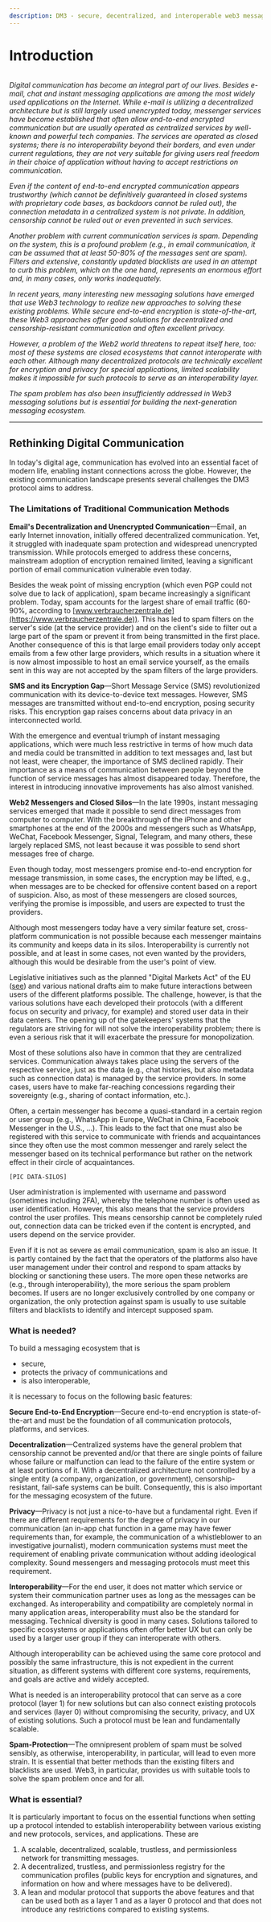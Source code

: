 ```yaml
---
description: DM3 - secure, decentralized, and interoperable web3 messaging
---
```


# Introduction

<figure><img src=".gitbook/assets/dm3_banner (1).jpg" alt=""><figcaption></figcaption></figure>

_Digital communication has become an integral part of our lives. Besides e-mail, chat and instant messaging applications are among the most widely used applications on the Internet. While e-mail is utilizing a decentralized architecture but is still largely used unencrypted today, messenger services have become established that often allow end-to-end encrypted communication but are usually operated as centralized services by well-known and powerful tech companies. The services are operated as closed systems; there is no interoperability beyond their borders, and even under current regulations, they are not very suitable for giving users real freedom in their choice of application without having to accept restrictions on communication._&#x20;

_Even if the content of end-to-end encrypted communication appears trustworthy (which cannot be definitively guaranteed in closed systems with proprietary code bases, as backdoors cannot be ruled out), the connection metadata in a centralized system is not private. In addition, censorship cannot be ruled out or even prevented in such services._

_Another problem with current communication services is spam. Depending on the system, this is a profound problem (e.g., in email communication, it can be assumed that at least 50-80% of the messages sent are spam). Filters and extensive, constantly updated blacklists are used in an attempt to curb this problem, which on the one hand, represents an enormous effort and, in many cases, only works inadequately._

_In recent years, many interesting new messaging solutions have emerged that use Web3 technology to realize new approaches to solving these existing problems. While secure end-to-end encryption is state-of-the-art, these Web3 approaches offer good solutions for decentralized and censorship-resistant communication and often excellent privacy._

_However, a problem of the Web2 world threatens to repeat itself here, too: most of these systems are closed ecosystems that cannot interoperate with each other. Although many decentralized protocols are technically excellent for encryption and privacy for special applications, limited scalability makes it impossible for such protocols to serve as an interoperability layer._

_The spam problem has also been insufficiently addressed in Web3 messaging solutions but is essential for building the next-generation messaging ecosystem._



***

## Rethinking Digital Communication

In today's digital age, communication has evolved into an essential facet of modern life, enabling instant connections across the globe. However, the existing communication landscape presents several challenges the DM3 protocol aims to address.

### **The Limitations of Traditional Communication Methods**

**Email's Decentralization and Unencrypted Communication**—Email, an early Internet innovation, initially offered decentralized communication. Yet, it struggled with inadequate spam protection and widespread unencrypted transmission. While protocols emerged to address these concerns, mainstream adoption of encryption remained limited, leaving a significant portion of email communication vulnerable even today.&#x20;

Besides the weak point of missing encryption (which even PGP could not solve due to lack of application), spam became increasingly a significant problem. Today, spam accounts for the largest share of email traffic (60-90%, according to [www.verbraucherzentrale.de](https://www.verbraucherzentrale.de)). This has led to spam filters on the server's side (at the service provider) and on the client's side to filter out a large part of the spam or prevent it from being transmitted in the first place. Another consequence of this is that large email providers today only accept emails from a few other large providers, which results in a situation where it is now almost impossible to host an email service yourself, as the emails sent in this way are not accepted by the spam filters of the large providers.

**SMS and its Encryption Gap**—Short Message Service (SMS) revolutionized communication with its device-to-device text messages. However, SMS messages are transmitted without end-to-end encryption, posing security risks. This encryption gap raises concerns about data privacy in an interconnected world.

With the emergence and eventual triumph of instant messaging applications, which were much less restrictive in terms of how much data and media could be transmitted in addition to text messages and, last but not least, were cheaper, the importance of SMS declined rapidly. Their importance as a means of communication between people beyond the function of service messages has almost disappeared today. Therefore, the interest in introducing innovative improvements has also almost vanished.

**Web2 Messengers and Closed Silos**—In the late 1990s, instant messaging services emerged that made it possible to send direct messages from computer to computer. With the breakthrough of the iPhone and other smartphones at the end of the 2000s and messengers such as WhatsApp, WeChat, Facebook Messenger, Signal, Telegram, and many others, these largely replaced SMS, not least because it was possible to send short messages free of charge.

Even though today, most messengers promise end-to-end encryption for message transmission, in some cases, the encryption may be lifted, e.g., when messages are to be checked for offensive content based on a report of suspicion. Also, as most of these messengers are closed sources, verifying the promise is impossible, and users are expected to trust the providers.

Although most messengers today have a very similar feature set, cross-platform communication is not possible because each messenger maintains its community and keeps data in its silos. Interoperability is currently not possible, and at least in some cases, not even wanted by the providers, although this would be desirable from the user's point of view.&#x20;

Legislative initiatives such as the planned "Digital Markets Act" of the EU ([see](https://eur-lex.europa.eu/legal-content/EN/TXT/?uri=celex%3A32022R2065)) and various national drafts aim to make future interactions between users of the different platforms possible. The challenge, however, is that the various solutions have each developed their protocols (with a different focus on security and privacy, for example) and stored user data in their data centers. The opening up of the gatekeepers' systems that the regulators are striving for will not solve the interoperability problem; there is even a serious risk that it will exacerbate the pressure for monopolization.

Most of these solutions also have in common that they are centralized services. Communication always takes place using the servers of the respective service, just as the data (e.g., chat histories, but also metadata such as connection data) is managed by the service providers. In some cases, users have to make far-reaching concessions regarding their sovereignty (e.g., sharing of contact information, etc.).

Often, a certain messenger has become a quasi-standard in a certain region or user group (e.g., WhatsApp in Europe, WeChat in China, Facebook Messenger in the U.S., ...). This leads to the fact that one must also be registered with this service to communicate with friends and acquaintances since they often use the most common messenger and rarely select the messenger based on its technical performance but rather on the network effect in their circle of acquaintances.

`[PIC DATA-SILOS]`

User administration is implemented with username and password (sometimes including 2FA), whereby the telephone number is often used as user identification. However, this also means that the service providers control the user profiles. This means censorship cannot be completely ruled out, connection data can be tricked even if the content is encrypted, and users depend on the service provider.

Even if it is not as severe as email communication, spam is also an issue. It is partly contained by the fact that the operators of the platforms also have user management under their control and respond to spam attacks by blocking or sanctioning these users. The more open these networks are (e.g., through interoperability), the more serious the spam problem becomes. If users are no longer exclusively controlled by one company or organization, the only protection against spam is usually to use suitable filters and blacklists to identify and intercept supposed spam.

### **What is needed?**

To build a messaging ecosystem that is&#x20;

* secure,&#x20;
* protects the privacy of communications and&#x20;
* is also interoperable,&#x20;

it is necessary to focus on the following basic features:

**Secure End-to-End Encryption**—Secure end-to-end encryption is state-of-the-art and must be the foundation of all communication protocols, platforms, and services.

**Decentralization**—Centralized systems have the general problem that censorship cannot be prevented and/or that there are single points of failure whose failure or malfunction can lead to the failure of the entire system or at least portions of it. With a decentralized architecture not controlled by a single entity (a company, organization, or government), censorship-resistant, fail-safe systems can be built. Consequently, this is also important for the messaging ecosystem of the future.

**Privacy**—Privacy is not just a nice-to-have but a fundamental right. Even if there are different requirements for the degree of privacy in our communication (an in-app chat function in a game may have fewer requirements than, for example, the communication of a whistleblower to an investigative journalist), modern communication systems must meet the requirement of enabling private communication without adding ideological complexity. Sound messengers and messaging protocols must meet this requirement.

**Interoperability**—For the end user, it does not matter which service or system their communication partner uses as long as the messages can be exchanged. As interoperability and compatibility are completely normal in many application areas, interoperability must also be the standard for messaging. Technical diversity is good in many cases. Solutions tailored to specific ecosystems or applications often offer better UX but can only be used by a larger user group if they can interoperate with others.&#x20;

Although interoperability can be achieved using the same core protocol and possibly the same infrastructure, this is not expedient in the current situation, as different systems with different core systems, requirements, and goals are active and widely accepted.

What is needed is an interoperability protocol that can serve as a core protocol (layer 1) for new solutions but can also connect existing protocols and services (layer 0) without compromising the security, privacy, and UX of existing solutions. Such a protocol must be lean and fundamentally scalable.

**Spam-Protection**—The omnipresent problem of spam must be solved sensibly, as otherwise, interoperability, in particular, will lead to even more strain. It is essential that better methods than the existing filters and blacklists are used. Web3, in particular, provides us with suitable tools to solve the spam problem once and for all.

### **What is essential?**

It is particularly important to focus on the essential functions when setting up a protocol intended to establish interoperability between various existing and new protocols, services, and applications. These are

1. A scalable, decentralized, scalable, trustless, and permissionless network for transmitting messages.
2. A decentralized, trustless, and permissionless registry for the communication profiles (public keys for encryption and signatures, and information on how and where messages have to be delivered).
3. A lean and modular protocol that supports the above features and that can be used both as a layer 1 and as a layer 0 protocol and that does not introduce any restrictions compared to existing systems.
